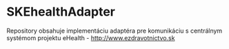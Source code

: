 # SKEhealthAdapter
Repository obsahuje implementáciu adaptéra pre komunikáciu s centrálnym systémom projektu eHealth - http://www.ezdravotnictvo.sk
